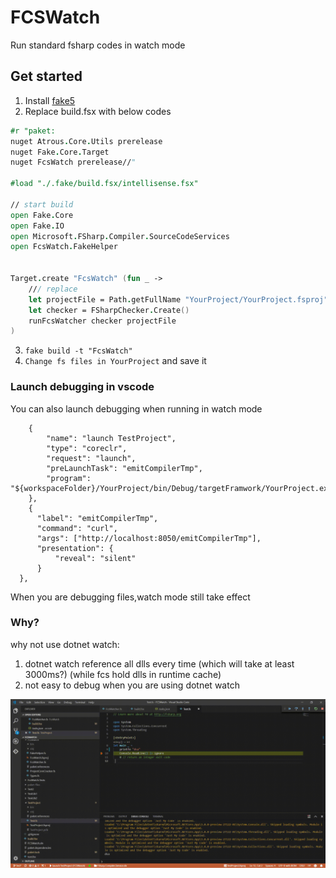 # FCSWatch
Run standard fsharp codes in watch mode
## Get started

1. Install [fake5](https://fake.build/fake-gettingstarted.html)
2. Replace build.fsx with below codes
```fsharp
#r "paket:
nuget Atrous.Core.Utils prerelease
nuget Fake.Core.Target
nuget FcsWatch prerelease//"

#load "./.fake/build.fsx/intellisense.fsx"

// start build
open Fake.Core
open Fake.IO
open Microsoft.FSharp.Compiler.SourceCodeServices
open FcsWatch.FakeHelper


Target.create "FcsWatch" (fun _ -> 
    /// replace 
    let projectFile = Path.getFullName "YourProject/YourProject.fsproj"
    let checker = FSharpChecker.Create()
    runFcsWatcher checker projectFile
)
```
3. `fake build -t "FcsWatch"`
4. `Change fs files in YourProject` and save it



### Launch debugging in vscode
You can also launch debugging when running in watch mode 
```
    {
        "name": "launch TestProject",
        "type": "coreclr",
        "request": "launch",
        "preLaunchTask": "emitCompilerTmp",
        "program": "${workspaceFolder}/YourProject/bin/Debug/targetFramwork/YourProject.exe",
    },
    {
      "label": "emitCompilerTmp",
      "command": "curl",
      "args": ["http://localhost:8050/emitCompilerTmp"],
      "presentation": {
          "reveal": "silent"
      }
  },
```

When you are debugging files,watch mode still take effect



### Why?
why not use dotnet watch:
1. dotnet watch reference all dlls every time (which will take at least 3000ms?) (while fcs hold dlls in runtime cache)
2. not easy to debug when you are using dotnet watch


![](https://github.com/humhei/Resources/blob/Resources/TestfsFCSWatchVisualStud.gif)

